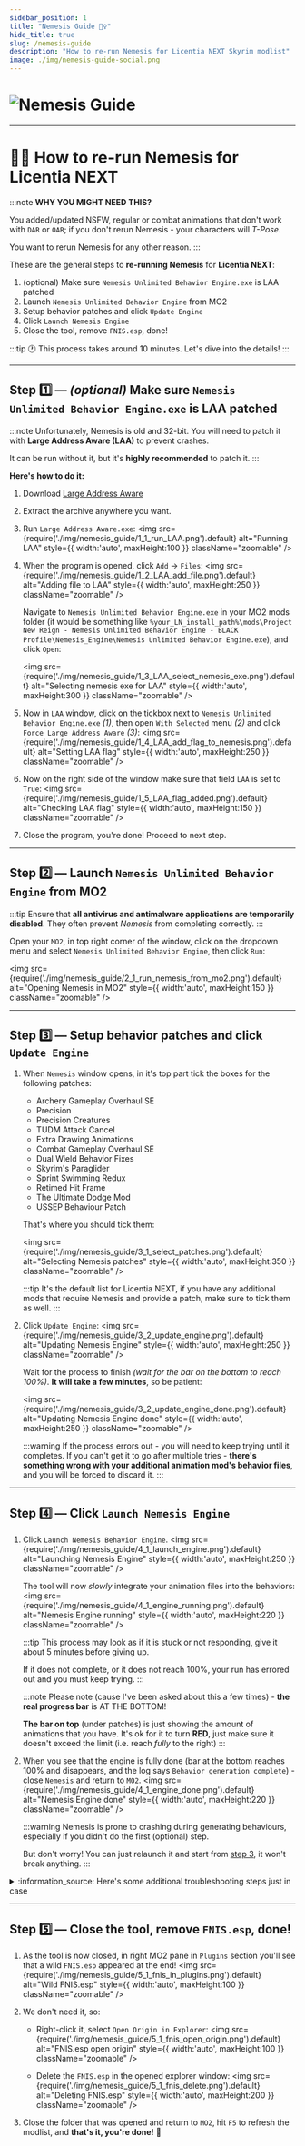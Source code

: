 ```yaml
---
sidebar_position: 1
title: "Nemesis Guide 👯‍♀️"
hide_title: true
slug: /nemesis-guide
description: "How to re-run Nemesis for Licentia NEXT Skyrim modlist"
image: ./img/nemesis-guide-social.png
---
```


# ![Nemesis Guide](./img/nemesis-guide.png)

---

# 👯‍♀️ How to re-run Nemesis for Licentia NEXT

:::note
**WHY YOU MIGHT NEED THIS?**

You added/updated NSFW, regular or combat animations that don't work with `DAR` or `OAR`; if you don't rerun Nemesis - your characters will _T-Pose_.

You want to rerun Nemesis for any other reason.
:::

These are the general steps to **re-running Nemesis** for **Licentia NEXT**:
1. (optional) Make sure `Nemesis Unlimited Behavior Engine.exe` is LAA patched
2. Launch `Nemesis Unlimited Behavior Engine` from MO2
3. Setup behavior patches and click `Update Engine`
4. Click `Launch Nemesis Engine`
5. Close the tool, remove `FNIS.esp`, done!

:::tip
:clock1: This process takes around 10 minutes. Let's dive into the details!
:::

---

## Step :one: &mdash; _(optional)_ Make sure `Nemesis Unlimited Behavior Engine.exe` is LAA patched

:::note
Unfortunately, Nemesis is old and 32-bit.
You will need to patch it with **Large Address Aware (LAA)** to prevent crashes.

It can be run without it, but it's **highly recommended** to patch it.
:::

**Here's how to do it:**
1. Download [Large Address Aware](https://www.techpowerup.com/forums/attachments/laa_2_0_4-zip.34392/)
2. Extract the archive anywhere you want.
3. Run `Large Address Aware.exe`:
    <img 
        src={require('./img/nemesis_guide/1_1_run_LAA.png').default}
        alt="Running LAA"
        style={{ width:'auto', maxHeight:100 }}
        className="zoomable"
    />

4. When the program is opened, click `Add` -> `Files`:
    <img 
        src={require('./img/nemesis_guide/1_2_LAA_add_file.png').default}
        alt="Adding file to LAA"
        style={{ width:'auto', maxHeight:250 }}
        className="zoomable"
    />
    
    Navigate to `Nemesis Unlimited Behavior Engine.exe` in your MO2 mods folder (it would be something like `%your_LN_install_path%\mods\Project New Reign - Nemesis Unlimited Behavior Engine - BLACK Profile\Nemesis_Engine\Nemesis Unlimited Behavior Engine.exe`), and click `Open`:

    <img 
        src={require('./img/nemesis_guide/1_3_LAA_select_nemesis_exe.png').default}
        alt="Selecting nemesis exe for LAA"
        style={{ width:'auto', maxHeight:300 }}
        className="zoomable"
    />

5. Now in `LAA` window, click on the tickbox next to `Nemesis Unlimited Behavior Engine.exe` _(1)_, then open `With Selected` menu _(2)_ and click `Force Large Address Aware` _(3)_:
    <img 
        src={require('./img/nemesis_guide/1_4_LAA_add_flag_to_nemesis.png').default}
        alt="Setting LAA flag"
        style={{ width:'auto', maxHeight:250 }}
        className="zoomable"
    />

6. Now on the right side of the window make sure that field `LAA` is set to `True`:
    <img 
        src={require('./img/nemesis_guide/1_5_LAA_flag_added.png').default}
        alt="Checking LAA flag"
        style={{ width:'auto', maxHeight:150 }}
        className="zoomable"
    />

7. Close the program, you're done! Proceed to next step.

---

## Step :two: &mdash; Launch `Nemesis Unlimited Behavior Engine` from MO2

:::tip
Ensure that **all antivirus and antimalware applications are temporarily disabled**. They often prevent _Nemesis_ from completing correctly.
:::

Open your `MO2`, in top right corner of the window, click on the dropdown menu and select `Nemesis Unlimited Behavior Engine`, then click `Run`:

<img 
    src={require('./img/nemesis_guide/2_1_run_nemesis_from_mo2.png').default}
    alt="Opening Nemesis in MO2"
    style={{ width:'auto', maxHeight:150 }}
    className="zoomable"
/>

---

## Step :three: &mdash; Setup behavior patches and click `Update Engine`

1. When `Nemesis` window opens, in it's top part tick the boxes for the following patches:
   - Archery Gameplay Overhaul SE
   - Precision
   - Precision Creatures
   - TUDM Attack Cancel
   - Extra Drawing Animations
   - Combat Gameplay Overhaul SE
   - Dual Wield Behavior Fixes
   - Skyrim's Paraglider
   - Sprint Swimming Redux
   - Retimed Hit Frame
   - The Ultimate Dodge Mod
   - USSEP Behaviour Patch

    That's where you should tick them:

    <img 
        src={require('./img/nemesis_guide/3_1_select_patches.png').default}
        alt="Selecting Nemesis patches"
        style={{ width:'auto', maxHeight:350 }}
        className="zoomable"
    />

    :::tip
    It's the default list for Licentia NEXT, if you have any additional mods that require Nemesis and provide a patch, make sure to tick them as well.
    :::

2. Click `Update Engine`:
    <img 
        src={require('./img/nemesis_guide/3_2_update_engine.png').default}
        alt="Updating Nemesis Engine"
        style={{ width:'auto', maxHeight:250 }}
        className="zoomable"
    />

    Wait for the process to finish _(wait for the bar on the bottom to reach 100%)_. **It will take a few minutes**, so be patient:

    <img 
        src={require('./img/nemesis_guide/3_2_update_engine_done.png').default}
        alt="Updating Nemesis Engine done"
        style={{ width:'auto', maxHeight:250 }}
        className="zoomable"
    />

    :::warning
    If the process errors out - you will need to keep trying until it completes.
    If you can't get it to go after multiple tries - **there's something wrong with your additional animation mod's behavior files**, and you will be forced to discard it.
    :::

---

## Step :four: &mdash; Click `Launch Nemesis Engine`

1. Click `Launch Nemesis Behavior Engine`. 
    <img 
        src={require('./img/nemesis_guide/4_1_launch_engine.png').default}
        alt="Launching Nemesis Engine"
        style={{ width:'auto', maxHeight:250 }}
        className="zoomable"
    />

    The tool will now _slowly_ integrate your animation files into the behaviors:
    <img 
        src={require('./img/nemesis_guide/4_1_engine_running.png').default}
        alt="Nemesis Engine running"
        style={{ width:'auto', maxHeight:220 }}
        className="zoomable"
    />

    :::tip
    This process may look as if it is stuck or not responding, give it about 5 minutes before giving up.

    If it does not complete, or it does not reach 100%, your run has errored out and you must keep trying.
    :::

    :::note
    Please note (cause I've been asked about this a few times) - **the real progress bar** is AT THE BOTTOM!

    **The bar on top** (under patches) is just showing the amount of animations that you have.
    It's ok for it to turn **RED**, just make sure it doesn't exceed the limit (i.e. reach _fully_ to the right)
    :::

2. When you see that the engine is fully done (bar at the bottom reaches 100% and disappears, and the log says `Behavior generation complete`) - close `Nemesis` and return to `MO2`.
    <img 
        src={require('./img/nemesis_guide/4_1_engine_done.png').default}
        alt="Nemesis Engine done"
        style={{ width:'auto', maxHeight:220 }}
        className="zoomable"
    />

    :::warning
    Nemesis is prone to crashing during generating behaviours, especially if you didn't do the first (optional) step.

    But don't worry! You can just relaunch it and start from [step 3](#step-three--setup-behavior-patches-and-click-update-engine), it won't break anything.
    :::

<details>
   <summary>:information_source: Here's some additional troubleshooting steps just in case</summary>

Sometimes this step will never complete regardless of how many times you try and additional troubleshooting is needed.
There are still options to fix this however! 
1. Find the `Licentia NEXT - Nemesis Output` mod on the left pane in MO2, open it in explorer and delete **every file located inside,** then **refresh MO2** by striking the `F5` key.
2. Ensure that your `Licentia NEXT - Nemesis Output` folder is still empty and launch _Nemesis_ a final time. It will prompt for your language - make certain that it is English - and you will need to check all the proper boxes again as in [step 3](#step-three--setup-behavior-patches-and-click-update-engine). Then do next part of [step 3](#step-three--setup-behavior-patches-and-click-update-engine) and [step 4](#step-four--click-launch-nemesis-engine) once more.
3. If this **STILL** does not work, you must reset all default behavior files by reinstalling the mod `Project New Reign - Nemesis Unlimited Behavior Engine - BLACK Profile` under the **SFW Animations** section of MO2. You can do this by simply right-clicking on it and choosing `Reinstall`. There shouldn't be any options you need to configure. It should be almost guaranteed to work this time. If it doesn't, I am stumped, and you will need to resort to Google.
4. Once you do finish running _Nemesis_ successfully, **refresh MO2** with the `F5` key.

</details>

---

## Step :five: &mdash; Close the tool, remove `FNIS.esp`, done!
1. As the tool is now closed, in right MO2 pane in `Plugins` section you'll see that a wild `FNIS.esp` appeared at the end!
    <img 
        src={require('./img/nemesis_guide/5_1_fnis_in_plugins.png').default}
        alt="Wild FNIS.esp"
        style={{ width:'auto', maxHeight:100 }}
        className="zoomable"
    />

2. We don't need it, so:
   
   - Right-click it, select `Open Origin in Explorer`:
        <img 
            src={require('./img/nemesis_guide/5_1_fnis_open_origin.png').default}
            alt="FNIS.esp open origin"
            style={{ width:'auto', maxHeight:100 }}
            className="zoomable"
        />

   - Delete the `FNIS.esp` in the opened explorer window:
        <img 
            src={require('./img/nemesis_guide/5_1_fnis_delete.png').default}
            alt="Deleting FNIS.esp"
            style={{ width:'auto', maxHeight:200 }}
            className="zoomable"
        />

3. Close the folder that was opened and return to `MO2`, hit `F5` to refresh the modlist, and **that's it, you're done!** :crown: